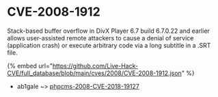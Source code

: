 # CVE-2008-1912

Stack-based buffer overflow in DivX Player 6.7 build 6.7.0.22 and earlier allows user-assisted remote attackers to cause a denial of service (application crash) or execute arbitrary code via a long subtitle in a .SRT file.

{% embed url="https://github.com/Live-Hack-CVE/full_database/blob/main/cves/2008/CVE-2008-1912.json" %}


* ab1gale ~> [phpcms-2008-CVE-2018-19127](https://www.alice-snow.ru/2008/database/cve-2008-1912/phpcms-2008-cve-2018-19127-ab1gale)